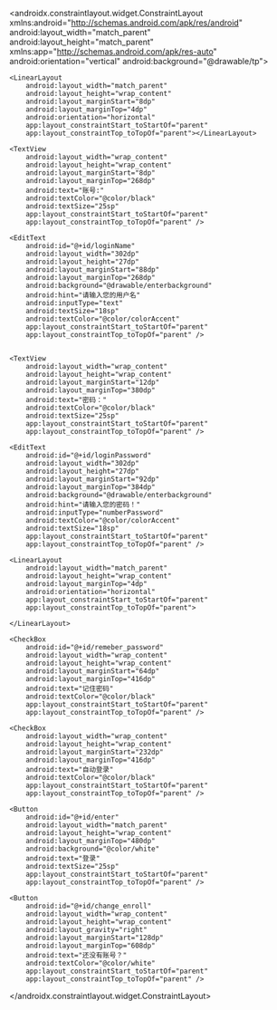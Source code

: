 <?xml version="1.0" encoding="utf-8"?>
<androidx.constraintlayout.widget.ConstraintLayout xmlns:android="http://schemas.android.com/apk/res/android"
    android:layout_width="match_parent"
    android:layout_height="match_parent"
    xmlns:app="http://schemas.android.com/apk/res-auto"
    android:orientation="vertical"
    android:background="@drawable/tp">


    <LinearLayout
        android:layout_width="match_parent"
        android:layout_height="wrap_content"
        android:layout_marginStart="8dp"
        android:layout_marginTop="4dp"
        android:orientation="horizontal"
        app:layout_constraintStart_toStartOf="parent"
        app:layout_constraintTop_toTopOf="parent"></LinearLayout>

    <TextView
        android:layout_width="wrap_content"
        android:layout_height="wrap_content"
        android:layout_marginStart="8dp"
        android:layout_marginTop="268dp"
        android:text="账号:"
        android:textColor="@color/black"
        android:textSize="25sp"
        app:layout_constraintStart_toStartOf="parent"
        app:layout_constraintTop_toTopOf="parent" />

    <EditText
        android:id="@+id/loginName"
        android:layout_width="302dp"
        android:layout_height="27dp"
        android:layout_marginStart="88dp"
        android:layout_marginTop="268dp"
        android:background="@drawable/enterbackground"
        android:hint="请输入您的用户名"
        android:inputType="text"
        android:textSize="18sp"
        android:textColor="@color/colorAccent"
        app:layout_constraintStart_toStartOf="parent"
        app:layout_constraintTop_toTopOf="parent" />


    <TextView
        android:layout_width="wrap_content"
        android:layout_height="wrap_content"
        android:layout_marginStart="12dp"
        android:layout_marginTop="380dp"
        android:text="密码："
        android:textColor="@color/black"
        android:textSize="25sp"
        app:layout_constraintStart_toStartOf="parent"
        app:layout_constraintTop_toTopOf="parent" />

    <EditText
        android:id="@+id/loginPassword"
        android:layout_width="302dp"
        android:layout_height="27dp"
        android:layout_marginStart="92dp"
        android:layout_marginTop="384dp"
        android:background="@drawable/enterbackground"
        android:hint="请输入您的密码！"
        android:inputType="numberPassword"
        android:textColor="@color/colorAccent"
        android:textSize="18sp"
        app:layout_constraintStart_toStartOf="parent"
        app:layout_constraintTop_toTopOf="parent" />

    <LinearLayout
        android:layout_width="match_parent"
        android:layout_height="wrap_content"
        android:layout_marginTop="4dp"
        android:orientation="horizontal"
        app:layout_constraintStart_toStartOf="parent"
        app:layout_constraintTop_toTopOf="parent">

    </LinearLayout>

    <CheckBox
        android:id="@+id/remeber_password"
        android:layout_width="wrap_content"
        android:layout_height="wrap_content"
        android:layout_marginStart="64dp"
        android:layout_marginTop="416dp"
        android:text="记住密码"
        android:textColor="@color/black"
        app:layout_constraintStart_toStartOf="parent"
        app:layout_constraintTop_toTopOf="parent" />

    <CheckBox
        android:layout_width="wrap_content"
        android:layout_height="wrap_content"
        android:layout_marginStart="232dp"
        android:layout_marginTop="416dp"
        android:text="自动登录"
        android:textColor="@color/black"
        app:layout_constraintStart_toStartOf="parent"
        app:layout_constraintTop_toTopOf="parent" />

    <Button
        android:id="@+id/enter"
        android:layout_width="match_parent"
        android:layout_height="wrap_content"
        android:layout_marginTop="480dp"
        android:background="@color/white"
        android:text="登录"
        android:textSize="25sp"
        app:layout_constraintStart_toStartOf="parent"
        app:layout_constraintTop_toTopOf="parent" />

    <Button
        android:id="@+id/change_enroll"
        android:layout_width="wrap_content"
        android:layout_height="wrap_content"
        android:layout_gravity="right"
        android:layout_marginStart="128dp"
        android:layout_marginTop="608dp"
        android:text="还没有账号？"
        android:textColor="@color/white"
        app:layout_constraintStart_toStartOf="parent"
        app:layout_constraintTop_toTopOf="parent" />


</androidx.constraintlayout.widget.ConstraintLayout>
